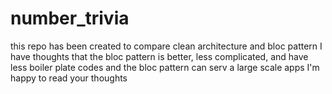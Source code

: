 # number_trivia

this repo has been created to compare clean architecture and bloc pattern
I have thoughts that the bloc pattern is better, less complicated, and have less boiler plate codes
and the bloc pattern can serv a large scale apps
I'm happy to read your thoughts
